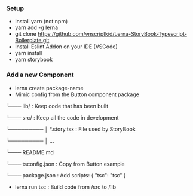 ### Setup
* Install yarn (not npm)
* yarn add -g lerna
* git clone https://github.com/vnscriptkid/Lerna-StoryBook-Typescript-Boilerplate.git
* Install Eslint Addon on your IDE (VSCode)
* yarn install
* yarn storybook

### Add a new Component
* lerna create package-name
* Mimic config from the Button component
package

└───  lib/ : Keep code that has been built

└───  src/ : Keep all the code in development

└───────── │   *.story.tsx : File used by StoryBook

└───────── │   ...

└───  README.md

└───  tsconfig.json : Copy from Button example

└───  package.json : Add scripts: { "tsc": "tsc" }

* lerna run tsc : Build code from /src to /lib
